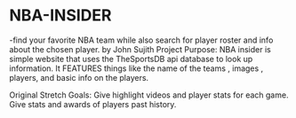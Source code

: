# NBA-INSIDER
-find your favorite NBA team while also search for player roster and info about the chosen player. by John Sujith
Project Purpose:
NBA insider is simple website that uses the TheSportsDB api database to look up information. It FEATURES things like the name of the teams , images , players, and basic info on the players.

Original Stretch Goals:
Give highlight videos and player stats for each game. 
Give stats and awards of players past history. 



